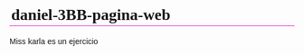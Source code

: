 # daniel-3BB-pagina-web
Miss karla es un ejercicio
<!DOCTYPE html>
<html>
    <head>
        <meta charset="utf-8">
        <title>Derivado de "Desafío: animales agrupados"</title>
        <style>
            p {
                font-family: sans-serif;
            }
            
            img {
                max-width: 150px;
            }
            
            h1,h2 {
                font-family: fantasy;
                border-bottom: 1px solid rgb(230, 34, 230);
                padding: 3px;
            }
            
            h1:hover,h2:hover {
                background-color: rgb(106, 112, 58);
            }
            
        </style>
    </head>
    <body>
        
        <h1>Animal group names</h1>
        
        <p>For many species of animals, there are names that we use to refer to a group of them - like a flock of birds. Here are a few you might not know.</p>
        
        <h2>A skulk of foxes</h2>

        <p>Also called a "leash."</p>
        
        <img src="https://www.kasandbox.org/programming-images/animals/fox.png">
        <img src="https://www.kasandbox.org/programming-images/animals/fox.png">
        
        <h2>A clowder of cats</h2>
        
        <p>Also called a "pounce", "glaring", "kindle", or "clutter."</p>
        
        <img src="https://www.kasandbox.org/programming-images/animals/cat.png">
        <img src="https://www.kasandbox.org/programming-images/animals/cat.png">
        
        <p>
        <a href="http://en.wikipedia.org/wiki/List_of_animal_names">Learn more on Wikipedia</a>
        </p>
    </body>
</html>
